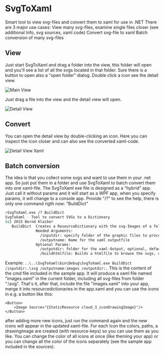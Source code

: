 # SvgToXaml

Smart tool to view svg-files and convert them to xaml for use in .NET
There are 3 major use cases:
View many svg-files, examine single files closer (see additional Info, svg sources, xaml code)
Convert svg-file to xaml
Batch conversion of many svg-files

## View

Just start SvgToXaml and drag a folder into the view, this folder will open and you'll see a list of all the svgs located in that folder. Sure there is a button to open also a "open folder" dialog. Double click a icon see the detail view.

![Main View](/Doc/MainView.PNG)

Just drag a file into the view and the detail view will open.

![Detail View](/Doc/DetailView.PNG)

## Convert

You can open the detail view by double-clicking an icon. Here you can inspect the icon closer and can also see the converted xaml-code.

![Detail View Xaml](/Doc/DetailViewXaml.PNG)

## Batch conversion

The idea is that you collect some svgs and want to use them in your .net app. So just put them in a folder and use SvgToXaml to batch convert them into one xaml-file.
The SvgToXaml exe file is designed as a "hybrid" app. Just call it without params and it will start as a WPF app, when you specify params, it will change to a console app. Provide "/?" to see the help, there is only one command rigth now: "BuildDict"

```bash
>SvgToXaml.exe /? BuildDict
SvgToXaml - Tool to convert SVGs to a Dictionary
(c) 2015 Bernd Klaiber
   BuildDict  Creates a ResourceDictionary with the svg-Images of a folder
              Needed Arguments:
                /inputdir: specify folder of the graphic files to process
                /outputname: Name for the xaml outputfile
              Optional Params:
                /outputdir: folder for the xaml-Output, optional, default: folder of svgs
                /buildhtmlfile: Builds a htmlfile to browse the svgs, optional,default true
```

Example:
`..\..\SvgToXaml\bin\Debug\SvgToXaml.exe BuildDict /inputdir:.\svg /outputname:images /outputdir:.`
This is the content of the cmd file included in the sample app. It will produce a xaml file named "images.xaml" in the current folder, including all svg-files from folder ".\svg".
That's it, after that, include the file "images.xaml" into your app, merge it into resourcedictionaries in the app.xaml and you can use the icons in e.g. a button like this:

```xaml
<Button>
    <Image Source="{StaticResource cloud_3_iconDrawingImage}"/>
</Button>
```

after adding more new icons, just run the command again and the new icons will appear in the updated xaml-file.
For each Icon the colors, paths, a drawingimage are created (with resource-keys) so you can use them as you like.
You can change the color of all icons at once (like theming your app) or you can change all the color of the icons separately (see the sample app included in the sources).
